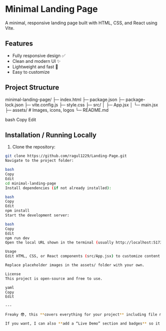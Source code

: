 # Minimal Landing Page

A minimal, responsive landing page built with HTML, CSS, and React using Vite.

## Features

- Fully responsive design ✅  
- Clean and modern UI ✨  
- Lightweight and fast 🚀  
- Easy to customize  

## Project Structure

minimal-landing-page/
├─ index.html
├─ package.json
├─ package-lock.json
├─ vite.config.js
├─ style.css
├─ src/
│ ├─ App.jsx
│ └─ main.jsx
├─ assets/ # Images, icons, logos
└─ README.md

bash
Copy
Edit

## Installation / Running Locally

1. Clone the repository:  
```bash
git clone https://github.com/ragul1229/Landing-Page.git
Navigate to the project folder:

bash
Copy
Edit
cd minimal-landing-page
Install dependencies (if not already installed):

bash
Copy
Edit
npm install
Start the development server:

bash
Copy
Edit
npm run dev
Open the local URL shown in the terminal (usually http://localhost:5173) in your browser to see the landing page.

Usage
Edit HTML, CSS, or React components (src/App.jsx) to customize content and styles.

Replace placeholder images in the assets/ folder with your own.

License
This project is open-source and free to use.

yaml
Copy
Edit

---

Freaky 😎, this **covers everything for your project** including file names, folders, React/Vite usage, and instructions. You can paste it directly into `README.md` in your repo.  

If you want, I can also **add a “Live Demo” section and badges** so it looks extra professional on GitHub. D
